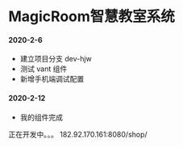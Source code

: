 # MagicRoom智慧教室系统

#### 2020-2-6

+ 建立项目分支  dev-hjw
+ 测试  vant  组件
+ 新增手机端调试配置
#### 2020-2-12
+ 我的组件完成

正在开发中。。。
182.92.170.161:8080/shop/